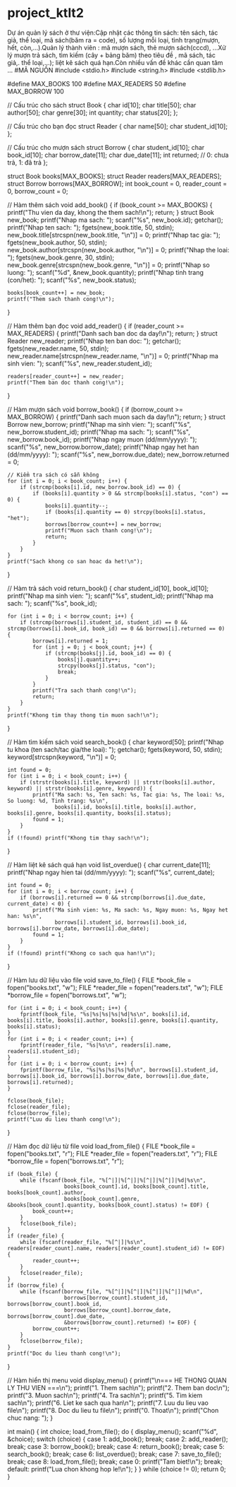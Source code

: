 # project_ktlt2
Dự án quản lý sách ở thư viện:Cập nhật các thông tin sách: tên sách, tác giả, thể loại, mã sách(băm ra = code), số lượng mỗi loại, tình trạng(mượn, hết, còn,...).Quản lý thành viên : mã mượn sách,  thẻ mượn sách(cccd), ...Xử lý mượn trả sách, tìm kiếm (cây + bảng băm) theo tiêu đề , mã sách, tác giả,. thể loại,...); liệt kê sách quá hạn.Còn nhiều vấn đề khác cần quan tâm ...
#MÃ NGUỒN
#include <stdio.h>
#include <string.h>
#include <stdlib.h>

#define MAX_BOOKS 100
#define MAX_READERS 50
#define MAX_BORROW 100

// Cấu trúc cho sách
struct Book {
    char id[10];
    char title[50];
    char author[50];
    char genre[30];
    int quantity;
    char status[20];
};

// Cấu trúc cho bạn đọc
struct Reader {
    char name[50];
    char student_id[10];
};

// Cấu trúc cho mượn sách
struct Borrow {
    char student_id[10];
    char book_id[10];
    char borrow_date[11];
    char due_date[11];
    int returned; // 0: chưa trả, 1: đã trả
};

struct Book books[MAX_BOOKS];
struct Reader readers[MAX_READERS];
struct Borrow borrows[MAX_BORROW];
int book_count = 0, reader_count = 0, borrow_count = 0;

// Hàm thêm sách
void add_book() {
    if (book_count >= MAX_BOOKS) {
        printf("Thu vien da day, khong the them sach!\n");
        return;
    }
    struct Book new_book;
    printf("Nhap ma sach: ");
    scanf("%s", new_book.id);
    getchar();
    printf("Nhap ten sach: ");
    fgets(new_book.title, 50, stdin);
    new_book.title[strcspn(new_book.title, "\n")] = 0;
    printf("Nhap tac gia: ");
    fgets(new_book.author, 50, stdin);
    new_book.author[strcspn(new_book.author, "\n")] = 0;
    printf("Nhap the loai: ");
    fgets(new_book.genre, 30, stdin);
    new_book.genre[strcspn(new_book.genre, "\n")] = 0;
    printf("Nhap so luong: ");
    scanf("%d", &new_book.quantity);
    printf("Nhap tinh trang (con/het): ");
    scanf("%s", new_book.status);

    books[book_count++] = new_book;
    printf("Them sach thanh cong!\n");
}

// Hàm thêm bạn đọc
void add_reader() {
    if (reader_count >= MAX_READERS) {
        printf("Danh sach ban doc da day!\n");
        return;
    }
    struct Reader new_reader;
    printf("Nhap ten ban doc: ");
    getchar();
    fgets(new_reader.name, 50, stdin);
    new_reader.name[strcspn(new_reader.name, "\n")] = 0;
    printf("Nhap ma sinh vien: ");
    scanf("%s", new_reader.student_id);

    readers[reader_count++] = new_reader;
    printf("Them ban doc thanh cong!\n");
}

// Hàm mượn sách
void borrow_book() {
    if (borrow_count >= MAX_BORROW) {
        printf("Danh sach muon sach da day!\n");
        return;
    }
    struct Borrow new_borrow;
    printf("Nhap ma sinh vien: ");
    scanf("%s", new_borrow.student_id);
    printf("Nhap ma sach: ");
    scanf("%s", new_borrow.book_id);
    printf("Nhap ngay muon (dd/mm/yyyy): ");
    scanf("%s", new_borrow.borrow_date);
    printf("Nhap ngay het han (dd/mm/yyyy): ");
    scanf("%s", new_borrow.due_date);
    new_borrow.returned = 0;

    // Kiểm tra sách có sẵn không
    for (int i = 0; i < book_count; i++) {
        if (strcmp(books[i].id, new_borrow.book_id) == 0) {
            if (books[i].quantity > 0 && strcmp(books[i].status, "con") == 0) {
                books[i].quantity--;
                if (books[i].quantity == 0) strcpy(books[i].status, "het");
                borrows[borrow_count++] = new_borrow;
                printf("Muon sach thanh cong!\n");
                return;
            }
        }
    }
    printf("Sach khong co san hoac da het!\n");
}

// Hàm trả sách
void return_book() {
    char student_id[10], book_id[10];
    printf("Nhap ma sinh vien: ");
    scanf("%s", student_id);
    printf("Nhap ma sach: ");
    scanf("%s", book_id);

    for (int i = 0; i < borrow_count; i++) {
        if (strcmp(borrows[i].student_id, student_id) == 0 && strcmp(borrows[i].book_id, book_id) == 0 && borrows[i].returned == 0) {
            borrows[i].returned = 1;
            for (int j = 0; j < book_count; j++) {
                if (strcmp(books[j].id, book_id) == 0) {
                    books[j].quantity++;
                    strcpy(books[j].status, "con");
                    break;
                }
            }
            printf("Tra sach thanh cong!\n");
            return;
        }
    }
    printf("Khong tim thay thong tin muon sach!\n");
}

// Hàm tìm kiếm sách
void search_book() {
    char keyword[50];
    printf("Nhap tu khoa (ten sach/tac gia/the loai): ");
    getchar();
    fgets(keyword, 50, stdin);
    keyword[strcspn(keyword, "\n")] = 0;

    int found = 0;
    for (int i = 0; i < book_count; i++) {
        if (strstr(books[i].title, keyword) || strstr(books[i].author, keyword) || strstr(books[i].genre, keyword)) {
            printf("Ma sach: %s, Ten sach: %s, Tac gia: %s, The loai: %s, So luong: %d, Tinh trang: %s\n",
                   books[i].id, books[i].title, books[i].author, books[i].genre, books[i].quantity, books[i].status);
            found = 1;
        }
    }
    if (!found) printf("Khong tim thay sach!\n");
}

// Hàm liệt kê sách quá hạn
void list_overdue() {
    char current_date[11];
    printf("Nhap ngay hien tai (dd/mm/yyyy): ");
    scanf("%s", current_date);

    int found = 0;
    for (int i = 0; i < borrow_count; i++) {
        if (borrows[i].returned == 0 && strcmp(borrows[i].due_date, current_date) < 0) {
            printf("Ma sinh vien: %s, Ma sach: %s, Ngay muon: %s, Ngay het han: %s\n",
                   borrows[i].student_id, borrows[i].book_id, borrows[i].borrow_date, borrows[i].due_date);
            found = 1;
        }
    }
    if (!found) printf("Khong co sach qua han!\n");
}

// Hàm lưu dữ liệu vào file
void save_to_file() {
    FILE *book_file = fopen("books.txt", "w");
    FILE *reader_file = fopen("readers.txt", "w");
    FILE *borrow_file = fopen("borrows.txt", "w");

    for (int i = 0; i < book_count; i++) {
        fprintf(book_file, "%s|%s|%s|%s|%d|%s\n", books[i].id, books[i].title, books[i].author, books[i].genre, books[i].quantity, books[i].status);
    }
    for (int i = 0; i < reader_count; i++) {
        fprintf(reader_file, "%s|%s\n", readers[i].name, readers[i].student_id);
    }
    for (int i = 0; i < borrow_count; i++) {
        fprintf(borrow_file, "%s|%s|%s|%s|%d\n", borrows[i].student_id, borrows[i].book_id, borrows[i].borrow_date, borrows[i].due_date, borrows[i].returned);
    }

    fclose(book_file);
    fclose(reader_file);
    fclose(borrow_file);
    printf("Luu du lieu thanh cong!\n");
}

// Hàm đọc dữ liệu từ file
void load_from_file() {
    FILE *book_file = fopen("books.txt", "r");
    FILE *reader_file = fopen("readers.txt", "r");
    FILE *borrow_file = fopen("borrows.txt", "r");

    if (book_file) {
        while (fscanf(book_file, "%[^|]|%[^|]|%[^|]|%[^|]|%d|%s\n",
                      books[book_count].id, books[book_count].title, books[book_count].author,
                      books[book_count].genre, &books[book_count].quantity, books[book_count].status) != EOF) {
            book_count++;
        }
        fclose(book_file);
    }
    if (reader_file) {
        while (fscanf(reader_file, "%[^|]|%s\n", readers[reader_count].name, readers[reader_count].student_id) != EOF) {
            reader_count++;
        }
        fclose(reader_file);
    }
    if (borrow_file) {
        while (fscanf(borrow_file, "%[^|]|%[^|]|%[^|]|%[^|]|%d\n",
                      borrows[borrow_count].student_id, borrows[borrow_count].book_id,
                      borrows[borrow_count].borrow_date, borrows[borrow_count].due_date,
                      &borrows[borrow_count].returned) != EOF) {
            borrow_count++;
        }
        fclose(borrow_file);
    }
    printf("Doc du lieu thanh cong!\n");
}

// Hàm hiển thị menu
void display_menu() {
    printf("\n=== HE THONG QUAN LY THU VIEN ===\n");
    printf("1. Them sach\n");
    printf("2. Them ban doc\n");
    printf("3. Muon sach\n");
    printf("4. Tra sach\n");
    printf("5. Tim kiem sach\n");
    printf("6. Liet ke sach qua han\n");
    printf("7. Luu du lieu vao file\n");
    printf("8. Doc du lieu tu file\n");
    printf("0. Thoat\n");
    printf("Chon chuc nang: ");
}

int main() {
    int choice;
    load_from_file();
    do {
        display_menu();
        scanf("%d", &choice);
        switch (choice) {
            case 1: add_book(); break;
            case 2: add_reader(); break;
            case 3: borrow_book(); break;
            case 4: return_book(); break;
            case 5: search_book(); break;
            case 6: list_overdue(); break;
            case 7: save_to_file(); break;
            case 8: load_from_file(); break;
            case 0: printf("Tam biet!\n"); break;
            default: printf("Lua chon khong hop le!\n");
        }
    } while (choice != 0);
    return 0;
}
